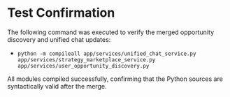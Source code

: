 # Test Confirmation

The following command was executed to verify the merged opportunity discovery and unified chat updates:

- `python -m compileall app/services/unified_chat_service.py app/services/strategy_marketplace_service.py app/services/user_opportunity_discovery.py`

All modules compiled successfully, confirming that the Python sources are syntactically valid after the merge.
